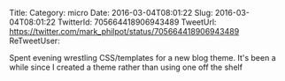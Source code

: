 Title: 
Category: micro
Date: 2016-03-04T08:01:22
Slug: 2016-03-04T08:01:22
TwitterId: 705664418906943489
TweetUrl: https://twitter.com/mark_philpot/status/705664418906943489
ReTweetUser: 

Spent evening wrestling CSS/templates for a new blog theme. It's been a while since I created a theme rather than using one off the shelf